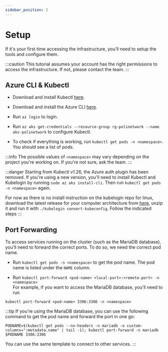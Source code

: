 ```yaml
---
sidebar_position: 2
---
```

# Setup
If it's your first time accessing the infrastructure, you'll need to setup the tools and configure them.

:::caution
This tutorial assumes your account has the right permissions to access the infrastructure. If not, please contact the team.
:::

## Azure CLI & Kubectl

- Download and install Kubectl [here](https://kubernetes.io/docs/tasks/tools/install-kubectl/).

- Download and install the Azure CLI [here](https://docs.microsoft.com/en-us/cli/azure/install-azure-cli?view=azure-cli-latest).

- Run ```az login``` to login.

- Run ```az aks get-credentials --resource-group rg-polinetwork --name aks-polinetwork``` to configure Kubectl.

- To check if everything is working, run ```kubectl get pods -n <namespace>```. You should see a list of pods.

:::info
The possible values of ```<namespace>``` may vary depending on the project you're working on. If you're not sure, ask the team.
:::

:::danger
Starting from Kubectl v1.26, the Azure auth plugin has been removed. If you're using a new version, you'll need to install Kubectl and Kubelogin by running ```sudo az aks install-cli```. Then run ```kubectl get pods -n <namespace>``` again.

For now as there is no install instruction on the kubelogin repo for linux, download the latest release for your computer architecture from [here](https://github.com/Azure/kubelogin/releases), unzip it and run it with `./kubelogin convert-kubeconfig`. Follow the indicated steps
:::


## Port Forwarding
To access services running on the cluster (such as the MariaDB database), you'll need to forward the correct ports. To do so, we need the correct pod name.

- Run ```kubectl get pods -n <namespace>``` to get the pod name. The pod name is listed under the ```NAME``` column.

- Run ```kubectl port-forward <pod-name> <local-port>:<remote-port> -n <namespace>```  
For example, if you want to access the MariaDB database, you'll need to run
```
kubectl port-forward <pod-name> 3306:3306 -n <namespace>
```

:::tip
If you're using the MariaDB database, you can use the following command to get the pod name and forward the port in one go:  
```
PODNAME=$(kubectl get pods --no-headers -n mariadb -o custom-columns=":metadata.name" | tail -1); kubectl port-forward -n mariadb $PODNAME 3306:3306
```
You can use the same template to connect to other services.
:::
